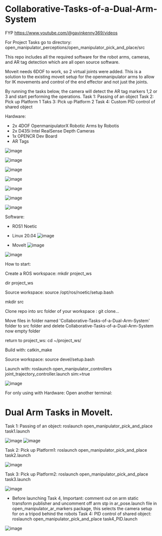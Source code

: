 


# Collaborative-Tasks-of-a-Dual-Arm-System
FYP https://www.youtube.com/@gavinkenny369/videos

For Project Tasks go to directory: open_manipulator_perceptions/open_manipulator_pick_and_place/src

This repo includes all the required software for the robot arms, cameras, and AR tag detection which are all open source software.

Moveit needs 6DOF to work, so 2 virtual joints were added. 
This is a solution to the existing moveit setup for the openmanipulator 
arms to allow for IK movements and control of the end effector and not just the joints.

By running the tasks below, the camera will detect the AR tag markers 1,2 or 3 and start performing the operations.
Task 1: Passing of an object
Task 2: Pick up Platform 1
Taks 3: Pick up Platform 2
Task 4: Custom PID control of shared object

Hardware:
- 2x 4DOF OpenmanipulatorX Robotic Arms by Robotis
- 2x D435i Intel RealSense Depth Cameras
- 1x OPENCR Dev Board
- AR Tags

![image](https://github.com/user-attachments/assets/41da1b03-dea8-4a8d-88dc-6535d0d70ffd)

![image](https://github.com/user-attachments/assets/2ae44f37-f5f1-4ce8-a8e8-e822f5877429)

![image](https://github.com/user-attachments/assets/3ec9e5e6-36ee-4b0e-ba46-477125611656)

![image](https://github.com/user-attachments/assets/9bb4574b-55c6-4fec-8d01-7638aa418193)

![image](https://github.com/user-attachments/assets/88248111-5042-46fb-a5d0-0240c39dfafa)

![image](https://github.com/user-attachments/assets/ef20e3ba-181a-4b75-be30-f5dba8a70092)

![image](https://github.com/user-attachments/assets/4062eefb-2f29-4b98-aaa1-50f128a2e4c5)


Software:
- ROS1 Noetic
- Linux 20.04
![image](https://github.com/user-attachments/assets/419bcf2c-86fa-4579-8556-5bb3b565bf9b)

- MoveIt
![image](https://github.com/user-attachments/assets/af084c43-0da2-4c85-8035-c8705ea6fb54)


![image](https://github.com/user-attachments/assets/bf5ced25-75cd-4f7e-bf5e-8c754dbaf8c8)

How to start:

Create a ROS workspace: mkdir project_ws

dir project_ws

Source workspace: source /opt/ros/noetic/setup.bash

mkdir src

Clone repo into src folder of your workspace : git clone...

Move files in folder named 'Collaborative-Tasks-of-a-Dual-Arm-System' folder to src folder and delete Collaborative-Tasks-of-a-Dual-Arm-System now empty folder

return to project_ws: cd ~/project_ws/

Build with: catkin_make

Source workspace: source devel/setup.bash

Launch with: roslaunch open_manipulator_controllers joint_trajectory_controller.launch sim:=true

![image](https://github.com/user-attachments/assets/6daf9373-3b00-4b50-93c3-1d6c6d57e604)

For only using with Hardware:
Open another terminal:

# Dual Arm Tasks in MoveIt.
Task 1: Passing of an object: roslaunch open_manipulator_pick_and_place task1.launch

![image](https://github.com/gavnk/Collaborative-Tasks-of-a-Dual-Arm-System/assets/50642905/bcb84544-4ecf-4d5d-9e43-0100308c13bf)
![image](https://github.com/gavnk/Collaborative-Tasks-of-a-Dual-Arm-System/assets/50642905/2d4fb88e-eea5-4db6-9fb7-8665143b945f)

Task 2: Pick up Platform1: roslaunch open_manipulator_pick_and_place task2.launch

![image](https://github.com/gavnk/Collaborative-Tasks-of-a-Dual-Arm-System/assets/50642905/6748565a-2223-40a8-bcc3-ae9d9ecfc52b)

Task 3: Pick up Platform2: roslaunch open_manipulator_pick_and_place task3.launch

![image](https://github.com/gavnk/Collaborative-Tasks-of-a-Dual-Arm-System/assets/50642905/cbc746ed-c5ad-4d77-bbe0-d47299beb024)

* Before launching Task 4, Important: comment out on arm static transform publisher and uncomment off arm stp in ar_pose.launch file in open_manipulator_ar_markers package, this selects the camera setup for on a tripod behind the robots
Task 4: PID control of shared object: roslaunch open_manipulator_pick_and_place task4_PID.launch

![image](https://github.com/gavnk/Collaborative-Tasks-of-a-Dual-Arm-System/assets/50642905/2da7e90a-fea0-4217-975d-53ffeb9f9855)
